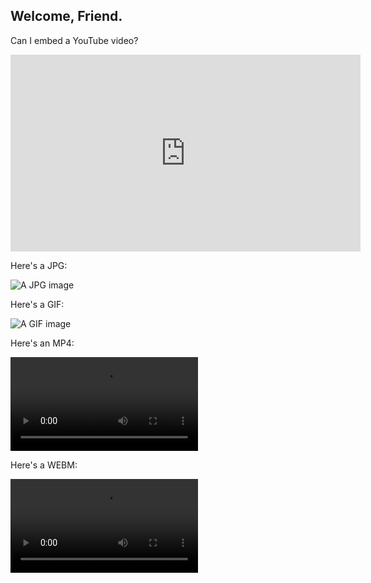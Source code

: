 ## Welcome, Friend.

Can I embed a YouTube video?

<div class="video-container">
  <iframe src="https://www.youtube-nocookie.com/embed/mEi8m55-Zdk?rel=0" height="315" width="560" allowfullscreen="" frameborder="0">
  </iframe>
</div>


Here's a JPG:

![A JPG image](https://brjordan.github.io/media/b.jpg)


Here's a GIF:

![A GIF image](https://brjordan.github.io/media/radioBoxes.gif)


Here's an MP4:

<div class="video-container">
  <video src="media/headsplode(hangouts).mp4" controls loop>
  </video>
</div>


Here's a WEBM:

<div class="video-container">
  <video src="media/brodyNodFixLQ4.webm" controls preload loop>
  </video>
</div>
